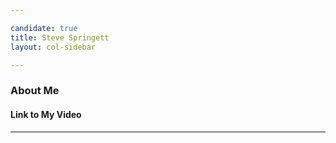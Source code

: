 ```yaml
---

candidate: true
title: Steve Springett
layout: col-sidebar

---
```


### About Me

#### Link to My Video

---

